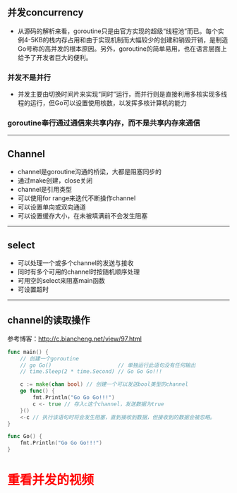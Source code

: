 ## 并发concurrency

- 从源码的解析来看，goroutine只是由官方实现的超级“线程池”而已。每个实例4-5KB的栈内存占用和由于实现机制而大幅较少的创建和销毁开销，是制造Go号称的高并发的根本原因。另外，goroutine的简单易用，也在语言层面上给予了开发者巨大的便利。

### 并发不是并行

- 并发主要由切换时间片来实现“同时”运行，而并行则是直接利用多核实现多线程的运行，但Go可以设置使用核数，以发挥多核计算机的能力

### goroutine奉行通过通信来共享内存，而不是共享内存来通信



-----

## Channel

- channel是goroutine沟通的桥梁，大都是阻塞同步的
- 通过make创建，close关闭
- channel是引用类型
- 可以使用for range来迭代不断操作channel
- 可以设置单向或双向通道
- 可以设置缓存大小，在未被填满前不会发生阻塞



------

## select

- 可以处理一个或多个channel的发送与接收
- 同时有多个可用的channel时按随机顺序处理
- 可用空的select来阻塞main函数
- 可设置超时



------

## channel的读取操作

参考博客：http://c.biancheng.net/view/97.html

```go
func main() {
    // 创建一个goroutine
	// go Go()                     // 单独运行此语句没有任何输出
	// time.Sleep(2 * time.Second) // Go Go Go!!!

	c := make(chan bool) // 创建一个可以发送bool类型的channel
	go func() {
		fmt.Println("Go Go Go!!!")
		c <- true // 存入c这个channel，发送数据为true
	}()
	<-c // 执行该语句时将会发生阻塞，直到接收到数据，但接收到的数据会被忽略。
}

func Go() {
	fmt.Println("Go Go Go!!!")
}
```



# <font color="red">重看并发的视频</font>











